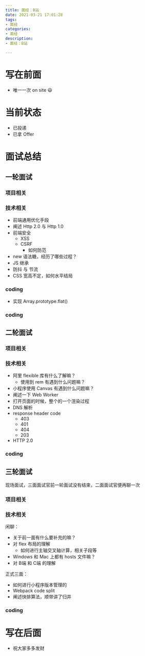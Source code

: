 ```yaml
---
title: 面经：B站
date: 2021-03-21 17:01:28
tags: 
- 面经
categories:
- 面经
description:
- 面经：B站

---
```




<style  type="text/css">
.lx-entry a {
    color: #191919;
    padding: 2px 0 1px 0;
    text-decoration: none;
    background-image: linear-gradient( transparent 0%, transparent calc(50% - 9px), rgba(247,65,65,.761) calc(50% - 9px), rgba(247,65,65,.761) 100% );
    transition: background-position 120ms ease-in-out, padding 120ms ease-in-out;
    background-size: 100% 200%;
    background-position: 0 0;
    word-break: break-word;
}

.lx-entry a:hover {
  background-image: linear-gradient( transparent 0%, transparent calc(50% - 9px), rgba(247,65,65,.761) calc(50% - 9px), rgba(247,65,65,.761) 100% );
  background-position: 0 100%;
}

.post-button a:hover {
  background-image: linear-gradient( transparent 0%, transparent calc(50% - 9px), transparent calc(50% - 9px), transparent 100% ) !important;
  background-position: 0 100% !important;
  outline: none !important;
  text-decoration: none !important;
}
</style>

# 写在前面
- 唯一一次 on site 😃

<!-- more -->

# 当前状态
- 已投递
- 已拿 Offer


# 面试总结


## 一轮面试
### 项目相关
### 技术相关
- 前端通用优化手段
- 阐述 Http 2.0 与 Http 1.0
- 前端安全
    - XSS
    - CSRF
        - 如何防范
- new 语法糖，经历了哪些过程？
- JS 继承
- 防抖 与 节流
- CSS 宽高不定，如何水平结局

### coding
- 实现 Array.prototype.flat()

### coding

## 二轮面试
### 项目相关
### 技术相关
- 阿里 flexible 库有什么了解嘛？
    - 使用到 rem 有遇到什么问题嘛？
- 小程序使用 Canvas 有遇到什么问题嘛？
- 阐述一下 Web Worker
- 打开页面的时候，整个的一个渲染过程
- DNS 解析
- response header code
    - 403
    - 401
    - 404
    - 203
- HTTP 2.0

### coding


## 三轮面试
现场面试，三面面试官前一轮面试没有结束，二面面试官便再聊一次
### 项目相关
### 技术相关
闲聊：

- 关于前一面有什么要补充的嘛？
- 对 flex 布局的理解
	- 如何进行主轴交叉轴计算，相关子段等
- Windows 和 Mac 上都有 hosts 文件嘛？
- 对 B端 和 C端 的理解

正式三面：

- 如何进行小程序版本管理的
- Webpack code split
- 阐述快排算法，顺带讲了归并


### coding



# 写在后面
- 祝大家多多发财